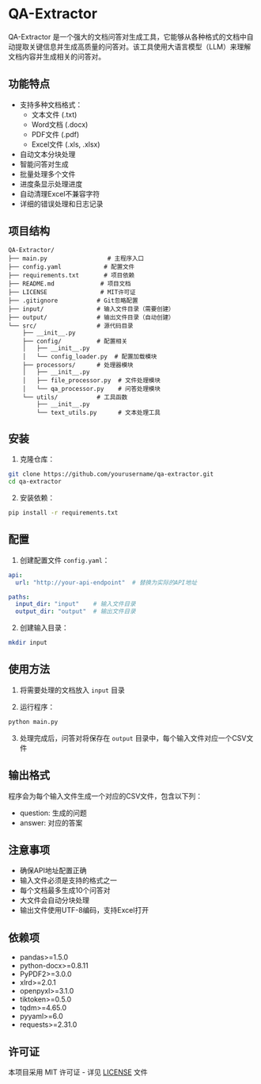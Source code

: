 # QA-Extractor

QA-Extractor 是一个强大的文档问答对生成工具，它能够从各种格式的文档中自动提取关键信息并生成高质量的问答对。该工具使用大语言模型（LLM）来理解文档内容并生成相关的问答对。

## 功能特点

- 支持多种文档格式：
  - 文本文件 (.txt)
  - Word文档 (.docx)
  - PDF文件 (.pdf)
  - Excel文件 (.xls, .xlsx)
- 自动文本分块处理
- 智能问答对生成
- 批量处理多个文件
- 进度条显示处理进度
- 自动清理Excel不兼容字符
- 详细的错误处理和日志记录

## 项目结构

```
QA-Extractor/
├── main.py                 # 主程序入口
├── config.yaml            # 配置文件
├── requirements.txt       # 项目依赖
├── README.md             # 项目文档
├── LICENSE               # MIT许可证
├── .gitignore           # Git忽略配置
├── input/               # 输入文件目录（需要创建）
├── output/              # 输出文件目录（自动创建）
└── src/                 # 源代码目录
    ├── __init__.py
    ├── config/          # 配置相关
    │   ├── __init__.py
    │   └── config_loader.py  # 配置加载模块
    ├── processors/      # 处理器模块
    │   ├── __init__.py
    │   ├── file_processor.py  # 文件处理模块
    │   └── qa_processor.py    # 问答处理模块
    └── utils/           # 工具函数
        ├── __init__.py
        └── text_utils.py      # 文本处理工具
```

## 安装

1. 克隆仓库：
```bash
git clone https://github.com/yourusername/qa-extractor.git
cd qa-extractor
```

2. 安装依赖：
```bash
pip install -r requirements.txt
```

## 配置

1. 创建配置文件 `config.yaml`：
```yaml
api:
  url: "http://your-api-endpoint"  # 替换为实际的API地址

paths:
  input_dir: "input"    # 输入文件目录
  output_dir: "output"  # 输出文件目录
```

2. 创建输入目录：
```bash
mkdir input
```

## 使用方法

1. 将需要处理的文档放入 `input` 目录

2. 运行程序：
```bash
python main.py
```

3. 处理完成后，问答对将保存在 `output` 目录中，每个输入文件对应一个CSV文件

## 输出格式

程序会为每个输入文件生成一个对应的CSV文件，包含以下列：
- question: 生成的问题
- answer: 对应的答案

## 注意事项

- 确保API地址配置正确
- 输入文件必须是支持的格式之一
- 每个文档最多生成10个问答对
- 大文件会自动分块处理
- 输出文件使用UTF-8编码，支持Excel打开

## 依赖项

- pandas>=1.5.0
- python-docx>=0.8.11
- PyPDF2>=3.0.0
- xlrd>=2.0.1
- openpyxl>=3.1.0
- tiktoken>=0.5.0
- tqdm>=4.65.0
- pyyaml>=6.0
- requests>=2.31.0

## 许可证

本项目采用 MIT 许可证 - 详见 [LICENSE](LICENSE) 文件 